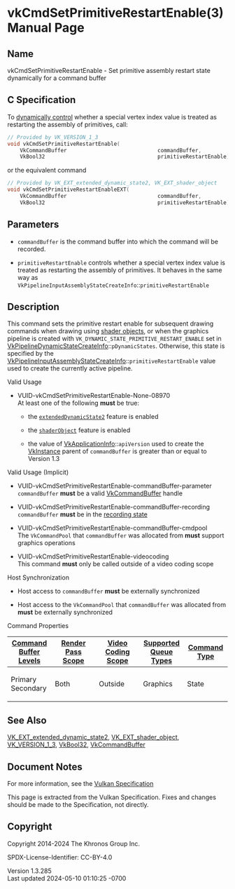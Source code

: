 # vkCmdSetPrimitiveRestartEnable(3) Manual Page

## Name

vkCmdSetPrimitiveRestartEnable - Set primitive assembly restart state
dynamically for a command buffer



## <a href="#_c_specification" class="anchor"></a>C Specification

To <a
href="https://registry.khronos.org/vulkan/specs/1.3-extensions/html/vkspec.html#pipelines-dynamic-state"
target="_blank" rel="noopener">dynamically control</a> whether a special
vertex index value is treated as restarting the assembly of primitives,
call:

``` c
// Provided by VK_VERSION_1_3
void vkCmdSetPrimitiveRestartEnable(
    VkCommandBuffer                             commandBuffer,
    VkBool32                                    primitiveRestartEnable);
```

or the equivalent command

``` c
// Provided by VK_EXT_extended_dynamic_state2, VK_EXT_shader_object
void vkCmdSetPrimitiveRestartEnableEXT(
    VkCommandBuffer                             commandBuffer,
    VkBool32                                    primitiveRestartEnable);
```

## <a href="#_parameters" class="anchor"></a>Parameters

- `commandBuffer` is the command buffer into which the command will be
  recorded.

- `primitiveRestartEnable` controls whether a special vertex index value
  is treated as restarting the assembly of primitives. It behaves in the
  same way as
  `VkPipelineInputAssemblyStateCreateInfo`::`primitiveRestartEnable`

## <a href="#_description" class="anchor"></a>Description

This command sets the primitive restart enable for subsequent drawing
commands when drawing using <a
href="https://registry.khronos.org/vulkan/specs/1.3-extensions/html/vkspec.html#shaders-objects"
target="_blank" rel="noopener">shader objects</a>, or when the graphics
pipeline is created with `VK_DYNAMIC_STATE_PRIMITIVE_RESTART_ENABLE` set
in
[VkPipelineDynamicStateCreateInfo](https://registry.khronos.org/vulkan/specs/1.3-extensions/man/html/VkPipelineDynamicStateCreateInfo.html)::`pDynamicStates`.
Otherwise, this state is specified by the
[VkPipelineInputAssemblyStateCreateInfo](https://registry.khronos.org/vulkan/specs/1.3-extensions/man/html/VkPipelineInputAssemblyStateCreateInfo.html)::`primitiveRestartEnable`
value used to create the currently active pipeline.

Valid Usage

- <a href="#VUID-vkCmdSetPrimitiveRestartEnable-None-08970"
  id="VUID-vkCmdSetPrimitiveRestartEnable-None-08970"></a>
  VUID-vkCmdSetPrimitiveRestartEnable-None-08970  
  At least one of the following **must** be true:

  - the [`extendedDynamicState2`](#features-extendedDynamicState2)
    feature is enabled

  - the [`shaderObject`](#features-shaderObject) feature is enabled

  - the value of
    [VkApplicationInfo](https://registry.khronos.org/vulkan/specs/1.3-extensions/man/html/VkApplicationInfo.html)::`apiVersion` used to
    create the [VkInstance](https://registry.khronos.org/vulkan/specs/1.3-extensions/man/html/VkInstance.html) parent of `commandBuffer`
    is greater than or equal to Version 1.3

Valid Usage (Implicit)

- <a href="#VUID-vkCmdSetPrimitiveRestartEnable-commandBuffer-parameter"
  id="VUID-vkCmdSetPrimitiveRestartEnable-commandBuffer-parameter"></a>
  VUID-vkCmdSetPrimitiveRestartEnable-commandBuffer-parameter  
  `commandBuffer` **must** be a valid
  [VkCommandBuffer](https://registry.khronos.org/vulkan/specs/1.3-extensions/man/html/VkCommandBuffer.html) handle

- <a href="#VUID-vkCmdSetPrimitiveRestartEnable-commandBuffer-recording"
  id="VUID-vkCmdSetPrimitiveRestartEnable-commandBuffer-recording"></a>
  VUID-vkCmdSetPrimitiveRestartEnable-commandBuffer-recording  
  `commandBuffer` **must** be in the [recording
  state](#commandbuffers-lifecycle)

- <a href="#VUID-vkCmdSetPrimitiveRestartEnable-commandBuffer-cmdpool"
  id="VUID-vkCmdSetPrimitiveRestartEnable-commandBuffer-cmdpool"></a>
  VUID-vkCmdSetPrimitiveRestartEnable-commandBuffer-cmdpool  
  The `VkCommandPool` that `commandBuffer` was allocated from **must**
  support graphics operations

- <a href="#VUID-vkCmdSetPrimitiveRestartEnable-videocoding"
  id="VUID-vkCmdSetPrimitiveRestartEnable-videocoding"></a>
  VUID-vkCmdSetPrimitiveRestartEnable-videocoding  
  This command **must** only be called outside of a video coding scope

Host Synchronization

- Host access to `commandBuffer` **must** be externally synchronized

- Host access to the `VkCommandPool` that `commandBuffer` was allocated
  from **must** be externally synchronized

Command Properties

<table class="tableblock frame-all grid-all stretch">
<colgroup>
<col style="width: 20%" />
<col style="width: 20%" />
<col style="width: 20%" />
<col style="width: 20%" />
<col style="width: 20%" />
</colgroup>
<thead>
<tr class="header">
<th class="tableblock halign-left valign-top"><a
href="#VkCommandBufferLevel">Command Buffer Levels</a></th>
<th class="tableblock halign-left valign-top"><a
href="#vkCmdBeginRenderPass">Render Pass Scope</a></th>
<th class="tableblock halign-left valign-top"><a
href="#vkCmdBeginVideoCodingKHR">Video Coding Scope</a></th>
<th class="tableblock halign-left valign-top"><a
href="#VkQueueFlagBits">Supported Queue Types</a></th>
<th class="tableblock halign-left valign-top"><a
href="#fundamentals-queueoperation-command-types">Command Type</a></th>
</tr>
</thead>
<tbody>
<tr class="odd">
<td class="tableblock halign-left valign-top"><p>Primary<br />
Secondary</p></td>
<td class="tableblock halign-left valign-top"><p>Both</p></td>
<td class="tableblock halign-left valign-top"><p>Outside</p></td>
<td class="tableblock halign-left valign-top"><p>Graphics</p></td>
<td class="tableblock halign-left valign-top"><p>State</p></td>
</tr>
</tbody>
</table>

## <a href="#_see_also" class="anchor"></a>See Also

[VK_EXT_extended_dynamic_state2](https://registry.khronos.org/vulkan/specs/1.3-extensions/man/html/VK_EXT_extended_dynamic_state2.html),
[VK_EXT_shader_object](https://registry.khronos.org/vulkan/specs/1.3-extensions/man/html/VK_EXT_shader_object.html),
[VK_VERSION_1_3](https://registry.khronos.org/vulkan/specs/1.3-extensions/man/html/VK_VERSION_1_3.html), [VkBool32](https://registry.khronos.org/vulkan/specs/1.3-extensions/man/html/VkBool32.html),
[VkCommandBuffer](https://registry.khronos.org/vulkan/specs/1.3-extensions/man/html/VkCommandBuffer.html)

## <a href="#_document_notes" class="anchor"></a>Document Notes

For more information, see the <a
href="https://registry.khronos.org/vulkan/specs/1.3-extensions/html/vkspec.html#vkCmdSetPrimitiveRestartEnable"
target="_blank" rel="noopener">Vulkan Specification</a>

This page is extracted from the Vulkan Specification. Fixes and changes
should be made to the Specification, not directly.

## <a href="#_copyright" class="anchor"></a>Copyright

Copyright 2014-2024 The Khronos Group Inc.

SPDX-License-Identifier: CC-BY-4.0

Version 1.3.285  
Last updated 2024-05-10 01:10:25 -0700
